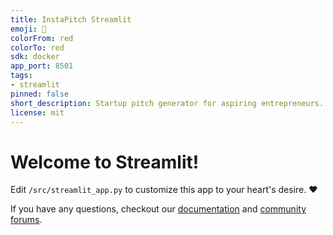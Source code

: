```yaml
---
title: InstaPitch Streamlit
emoji: 🚀
colorFrom: red
colorTo: red
sdk: docker
app_port: 8501
tags:
- streamlit
pinned: false
short_description: Startup pitch generator for aspiring entrepreneurs.
license: mit
---
```


# Welcome to Streamlit!

Edit `/src/streamlit_app.py` to customize this app to your heart's desire. :heart:

If you have any questions, checkout our [documentation](https://docs.streamlit.io) and [community
forums](https://discuss.streamlit.io).
